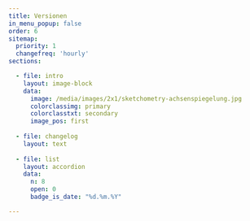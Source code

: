 ```yaml
---
title: Versionen
in_menu_popup: false
order: 6
sitemap:
  priority: 1
  changefreq: 'hourly'
sections:

  - file: intro
    layout: image-block
    data:
      image: /media/images/2x1/sketchometry-achsenspiegelung.jpg
      colorclassimg: primary
      colorclasstxt: secondary
      image_pos: first
    
  - file: changelog
    layout: text
    
  - file: list
    layout: accordion
    data:
      n: 8
      open: 0
      badge_is_date: "%d.%m.%Y"

---
```



